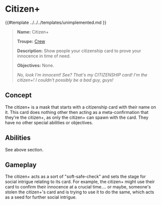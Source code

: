 # Citizen+

{{#template ../../../templates/unimplemented.md }}

> **Name:** Citizen+
>
> **Troupe:** [Crew](../crew.md)
>
> **Description:** Show people your citizenship card to prove your innocence in time of need.
>
> **Objectives:** None.
>
> *No, look I'm innocent! See? That's my CITIZENSHIP card! I'm the citizen+! I couldn't possibly be a bad guy, guys!*

## Concept
The citizen+ is a mask that starts with a citizenship card with their name on it. This card does nothing other then acting as a meta-confirmation that they're the citizen+, as only the citizen+ can spawn with the card. They have no other special abilities or objectives.

## Abilities
See above section.

## Gameplay
The citizen+ acts as a sort of "soft-safe-check" and sets the stage for social intrigue relating to its card. For example, the citizen+ might use their card to confirm their innocence at a crucial time.... or maybe, someone's stolen the citizen+'s card and is trying to use it to do the same, which acts as a seed for further social intrigue.
